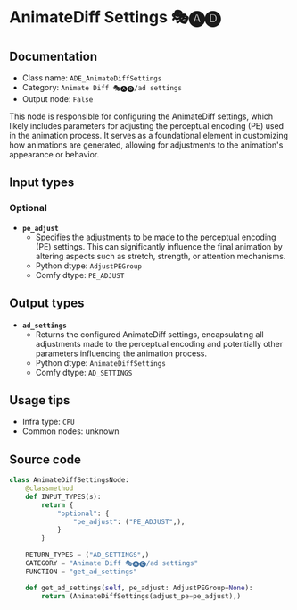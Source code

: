 # AnimateDiff Settings 🎭🅐🅓
## Documentation
- Class name: `ADE_AnimateDiffSettings`
- Category: `Animate Diff 🎭🅐🅓/ad settings`
- Output node: `False`

This node is responsible for configuring the AnimateDiff settings, which likely includes parameters for adjusting the perceptual encoding (PE) used in the animation process. It serves as a foundational element in customizing how animations are generated, allowing for adjustments to the animation's appearance or behavior.
## Input types
### Optional
- **`pe_adjust`**
    - Specifies the adjustments to be made to the perceptual encoding (PE) settings. This can significantly influence the final animation by altering aspects such as stretch, strength, or attention mechanisms.
    - Python dtype: `AdjustPEGroup`
    - Comfy dtype: `PE_ADJUST`
## Output types
- **`ad_settings`**
    - Returns the configured AnimateDiff settings, encapsulating all adjustments made to the perceptual encoding and potentially other parameters influencing the animation process.
    - Python dtype: `AnimateDiffSettings`
    - Comfy dtype: `AD_SETTINGS`
## Usage tips
- Infra type: `CPU`
- Common nodes: unknown


## Source code
```python
class AnimateDiffSettingsNode:
    @classmethod
    def INPUT_TYPES(s):
        return {
            "optional": {
                "pe_adjust": ("PE_ADJUST",),
            }
        }
    
    RETURN_TYPES = ("AD_SETTINGS",)
    CATEGORY = "Animate Diff 🎭🅐🅓/ad settings"
    FUNCTION = "get_ad_settings"

    def get_ad_settings(self, pe_adjust: AdjustPEGroup=None):
        return (AnimateDiffSettings(adjust_pe=pe_adjust),)

```

